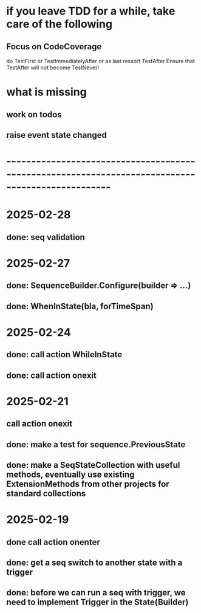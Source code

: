 ﻿# if you leave TDD for a while, take care of the following

## Focus on CodeCoverage
do TestFirst or TestImmediatelyAfter or as last ressort TestAfter
Ensure that TestAfter will not become TestNever!


# what is missing

## work on todos
## raise event state changed


# -------------------------------------------------------------------------------------------------



# 2025-02-28
## done: seq validation


# 2025-02-27
## done: SequenceBuilder.Configure(builder => ...)
## done: WhenInState(bla, forTimeSpan)


# 2025-02-24
## done: call action WhileInState
## done: call action onexit



# 2025-02-21
## call action onexit
## done: make a test for sequence.PreviousState
## done: make a SeqStateCollection with useful methods, eventually use existing ExtensionMethods from other projects for standard collections


# 2025-02-19
## done call action onenter

## done: get a seq switch to another state with a trigger
## done: before we can run a seq with trigger, we need to implement Trigger in the State(Builder)
